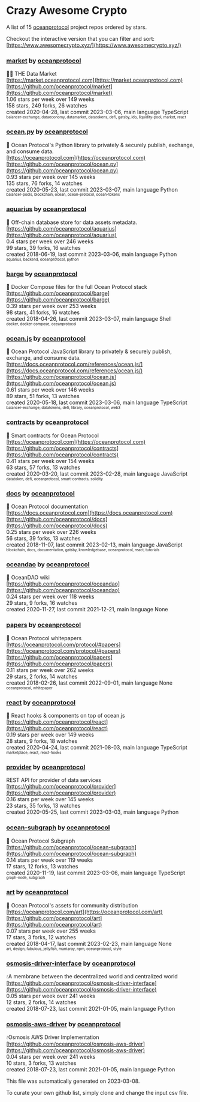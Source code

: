 # Crazy Awesome Crypto
A list of 15 [oceanprotocol](https://github.com/oceanprotocol) project repos ordered by stars.  

Checkout the interactive version that you can filter and sort: 
[https://www.awesomecrypto.xyz/](https://www.awesomecrypto.xyz/)  


### [market](https://github.com/oceanprotocol/market) by [oceanprotocol](https://github.com/oceanprotocol)  
🧜‍♀️ THE Data Market  
[https://market.oceanprotocol.com](https://market.oceanprotocol.com)  
[https://github.com/oceanprotocol/market](https://github.com/oceanprotocol/market)  
1.06 stars per week over 149 weeks  
158 stars, 249 forks, 26 watches  
created 2020-04-28, last commit 2023-03-06, main language TypeScript  
<sub><sup>balancer-exchange, dataeconomy, datamarket, datatokens, defi, gatsby, ido, liquidity-pool, market, react</sup></sub>


### [ocean.py](https://github.com/oceanprotocol/ocean.py) by [oceanprotocol](https://github.com/oceanprotocol)  
🦑 Ocean Protocol's Python library to privately & securely publish, exchange, and consume data.  
[https://oceanprotocol.com](https://oceanprotocol.com)  
[https://github.com/oceanprotocol/ocean.py](https://github.com/oceanprotocol/ocean.py)  
0.93 stars per week over 145 weeks  
135 stars, 76 forks, 14 watches  
created 2020-05-23, last commit 2023-03-07, main language Python  
<sub><sup>balancer-pools, blockchain, ocean, ocean-protocol, ocean-tokens</sup></sub>


### [aquarius](https://github.com/oceanprotocol/aquarius) by [oceanprotocol](https://github.com/oceanprotocol)  
🐋 Off-chain database store for data assets metadata.  
[https://github.com/oceanprotocol/aquarius](https://github.com/oceanprotocol/aquarius)  
0.4 stars per week over 246 weeks  
99 stars, 39 forks, 16 watches  
created 2018-06-19, last commit 2023-03-06, main language Python  
<sub><sup>aquarius, backend, oceanprotocol, python</sup></sub>


### [barge](https://github.com/oceanprotocol/barge) by [oceanprotocol](https://github.com/oceanprotocol)  
🐳 Docker Compose files for the full Ocean Protocol stack  
[https://github.com/oceanprotocol/barge](https://github.com/oceanprotocol/barge)  
0.39 stars per week over 253 weeks  
98 stars, 41 forks, 16 watches  
created 2018-04-26, last commit 2023-03-07, main language Shell  
<sub><sup>docker, docker-compose, oceanprotocol</sup></sub>


### [ocean.js](https://github.com/oceanprotocol/ocean.js) by [oceanprotocol](https://github.com/oceanprotocol)  
🦑 Ocean Protocol JavaScript library to privately & securely publish, exchange, and consume data.  
[https://docs.oceanprotocol.com/references/ocean.js/](https://docs.oceanprotocol.com/references/ocean.js/)  
[https://github.com/oceanprotocol/ocean.js](https://github.com/oceanprotocol/ocean.js)  
0.61 stars per week over 146 weeks  
89 stars, 51 forks, 13 watches  
created 2020-05-18, last commit 2023-03-06, main language TypeScript  
<sub><sup>balancer-exchange, datatokens, defi, library, oceanprotocol, web3</sup></sub>


### [contracts](https://github.com/oceanprotocol/contracts) by [oceanprotocol](https://github.com/oceanprotocol)  
🐙 Smart contracts for Ocean Protocol  
[https://oceanprotocol.com](https://oceanprotocol.com)  
[https://github.com/oceanprotocol/contracts](https://github.com/oceanprotocol/contracts)  
0.41 stars per week over 154 weeks  
63 stars, 57 forks, 13 watches  
created 2020-03-20, last commit 2023-02-28, main language JavaScript  
<sub><sup>datatoken, defi, oceanprotocol, smart-contracts, solidity</sup></sub>


### [docs](https://github.com/oceanprotocol/docs) by [oceanprotocol](https://github.com/oceanprotocol)  
🐬 Ocean Protocol documentation  
[https://docs.oceanprotocol.com](https://docs.oceanprotocol.com)  
[https://github.com/oceanprotocol/docs](https://github.com/oceanprotocol/docs)  
0.25 stars per week over 226 weeks  
56 stars, 39 forks, 13 watches  
created 2018-11-07, last commit 2023-02-13, main language JavaScript  
<sub><sup>blockchain, docs, documentation, gatsby, knowledgebase, oceanprotocol, react, tutorials</sup></sub>


### [oceandao](https://github.com/oceanprotocol/oceandao) by [oceanprotocol](https://github.com/oceanprotocol)  
🐡 OceanDAO wiki  
[https://github.com/oceanprotocol/oceandao](https://github.com/oceanprotocol/oceandao)  
0.24 stars per week over 118 weeks  
29 stars, 9 forks, 16 watches  
created 2020-11-27, last commit 2021-12-21, main language None  


### [papers](https://github.com/oceanprotocol/papers) by [oceanprotocol](https://github.com/oceanprotocol)  
🌊 Ocean Protocol whitepapers  
[https://oceanprotocol.com/protocol/#papers](https://oceanprotocol.com/protocol/#papers)  
[https://github.com/oceanprotocol/papers](https://github.com/oceanprotocol/papers)  
0.11 stars per week over 262 weeks  
29 stars, 2 forks, 14 watches  
created 2018-02-26, last commit 2022-09-01, main language None  
<sub><sup>oceanprotocol, whitepaper</sup></sub>


### [react](https://github.com/oceanprotocol/react) by [oceanprotocol](https://github.com/oceanprotocol)  
🎣 React hooks & components on top of ocean.js  
[https://github.com/oceanprotocol/react](https://github.com/oceanprotocol/react)  
0.19 stars per week over 149 weeks  
28 stars, 9 forks, 18 watches  
created 2020-04-24, last commit 2021-08-03, main language TypeScript  
<sub><sup>marketplace, react, react-hooks</sup></sub>


### [provider](https://github.com/oceanprotocol/provider) by [oceanprotocol](https://github.com/oceanprotocol)  
REST API for provider of data services  
[https://github.com/oceanprotocol/provider](https://github.com/oceanprotocol/provider)  
0.16 stars per week over 145 weeks  
23 stars, 35 forks, 13 watches  
created 2020-05-25, last commit 2023-03-03, main language Python  


### [ocean-subgraph](https://github.com/oceanprotocol/ocean-subgraph) by [oceanprotocol](https://github.com/oceanprotocol)  
🦀 Ocean Protocol Subgraph  
[https://github.com/oceanprotocol/ocean-subgraph](https://github.com/oceanprotocol/ocean-subgraph)  
0.14 stars per week over 119 weeks  
17 stars, 12 forks, 13 watches  
created 2020-11-19, last commit 2023-03-06, main language TypeScript  
<sub><sup>graph-node, subgraph</sup></sub>


### [art](https://github.com/oceanprotocol/art) by [oceanprotocol](https://github.com/oceanprotocol)  
🐬 Ocean Protocol's assets for community distribution  
[https://oceanprotocol.com/art](https://oceanprotocol.com/art)  
[https://github.com/oceanprotocol/art](https://github.com/oceanprotocol/art)  
0.07 stars per week over 255 weeks  
17 stars, 3 forks, 12 watches  
created 2018-04-17, last commit 2023-02-23, main language None  
<sub><sup>art, design, fabulous, jellyfish, mantaray, npm, oceanprotocol, style</sup></sub>


### [osmosis-driver-interface](https://github.com/oceanprotocol/osmosis-driver-interface) by [oceanprotocol](https://github.com/oceanprotocol)  
💧A membrane between the decentralized world and centralized world  
[https://github.com/oceanprotocol/osmosis-driver-interface](https://github.com/oceanprotocol/osmosis-driver-interface)  
0.05 stars per week over 241 weeks  
12 stars, 2 forks, 14 watches  
created 2018-07-23, last commit 2021-01-05, main language Python  


### [osmosis-aws-driver](https://github.com/oceanprotocol/osmosis-aws-driver) by [oceanprotocol](https://github.com/oceanprotocol)  
💧Osmosis AWS Driver Implementation  
[https://github.com/oceanprotocol/osmosis-aws-driver](https://github.com/oceanprotocol/osmosis-aws-driver)  
0.04 stars per week over 241 weeks  
10 stars, 3 forks, 13 watches  
created 2018-07-23, last commit 2021-01-05, main language Python  


This file was automatically generated on 2023-03-08.  

To curate your own github list, simply clone and change the input csv file.  